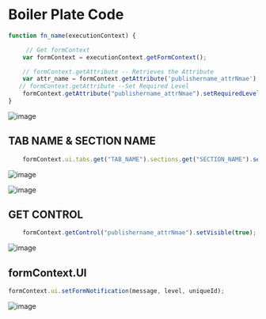 # Boiler Plate Code


```javascript
function fn_name(executionContext) {

     // Get formContext
	var formContext = executionContext.getFormContext();

    // formContext.getAttribute -- Retrieves the Attribute
	var attr_name = formContext.getAttribute('publishername_attrNmae').getValue();
   // formContext.getAttribute --Set Required Level
	formContext.getAttribute("publishername_attrNmae").setRequiredLevel("none");	
}
```
![image](https://user-images.githubusercontent.com/49652785/202366541-c0ffafe1-2053-4122-9cda-4fe8753d7381.png)

## TAB NAME & SECTION NAME
```javascript
	formContext.ui.tabs.get("TAB_NAME").sections.get("SECTION_NAME").setVisible(true);
```
![image](https://user-images.githubusercontent.com/49652785/202366394-c149cf58-8d32-47ee-a2c7-99cbb68adba5.png)

![image](https://user-images.githubusercontent.com/49652785/202367074-ecb206bc-8c91-4384-b01c-246c3897b14a.png)

## GET CONTROL

```javascript
	formContext.getControl("publishername_attrNmae").setVisible(true);
```
![image](https://user-images.githubusercontent.com/49652785/202375042-369d46a0-d677-4761-9215-6f8f35d69392.png)
## formContext.UI


```javascript
formContext.ui.setFormNotification(message, level, uniqueId);

```
![image](https://user-images.githubusercontent.com/49652785/202375302-38160a7a-54e2-4d78-be8c-9365aa070a0d.png)
